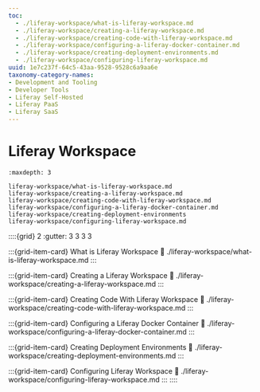 ```yaml
---
toc:
  - ./liferay-workspace/what-is-liferay-workspace.md
  - ./liferay-workspace/creating-a-liferay-workspace.md
  - ./liferay-workspace/creating-code-with-liferay-workspace.md
  - ./liferay-workspace/configuring-a-liferay-docker-container.md
  - ./liferay-workspace/creating-deployment-environments.md
  - ./liferay-workspace/configuring-liferay-workspace.md
uuid: 1e7c237f-64c5-43aa-9528-9528c6a9aa6e
taxonomy-category-names:
- Development and Tooling
- Developer Tools
- Liferay Self-Hosted
- Liferay PaaS
- Liferay SaaS
---
```

# Liferay Workspace

```{toctree}
:maxdepth: 3

liferay-workspace/what-is-liferay-workspace.md
liferay-workspace/creating-a-liferay-workspace.md
liferay-workspace/creating-code-with-liferay-workspace.md
liferay-workspace/configuring-a-liferay-docker-container.md
liferay-workspace/creating-deployment-environments
liferay-workspace/configuring-liferay-workspace.md
```

::::{grid} 2
:gutter: 3 3 3 3

:::{grid-item-card} What is Liferay Workspace
:link: ./liferay-workspace/what-is-liferay-workspace.md
:::

:::{grid-item-card} Creating a Liferay Workspace
:link: ./liferay-workspace/creating-a-liferay-workspace.md
:::

:::{grid-item-card} Creating Code With Liferay Workspace
:link: ./liferay-workspace/creating-code-with-liferay-workspace.md
:::

:::{grid-item-card} Configuring a Liferay Docker Container
:link: ./liferay-workspace/configuring-a-liferay-docker-container.md
:::

:::{grid-item-card} Creating Deployment Environments
:link: ./liferay-workspace/creating-deployment-environments.md
:::

:::{grid-item-card} Configuring Liferay Workspace
:link: ./liferay-workspace/configuring-liferay-workspace.md
:::
::::
